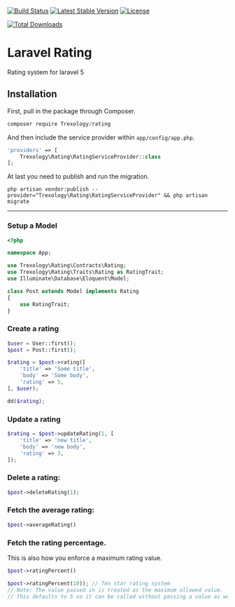 [![Build Status](https://travis-ci.org/Trexology/rating.svg?branch=master)](https://travis-ci.org/Trexology/rating)
[![Latest Stable Version](https://poser.pugx.org/Trexology/rating/v/stable.svg)](https://packagist.org/packages/Trexology/rating) [![License](https://poser.pugx.org/Trexology/rating/license.svg)](https://packagist.org/packages/Trexology/rating)

[![Total Downloads](https://poser.pugx.org/Trexology/rating/downloads.svg)](https://packagist.org/packages/Trexology/rating)

# Laravel Rating
Rating system for laravel 5

## Installation

First, pull in the package through Composer.

```js
composer require Trexology/rating
```

And then include the service provider within `app/config/app.php`.

```php
'providers' => [
    Trexology\Rating\RatingServiceProvider::class
];
```

At last you need to publish and run the migration.
```
php artisan vendor:publish --provider="Trexology\Rating\RatingServiceProvider" && php artisan migrate
```

-----

### Setup a Model
```php
<?php

namespace App;

use Trexology\Rating\Contracts\Rating;
use Trexology\Rating\Traits\Rating as RatingTrait;
use Illuminate\Database\Eloquent\Model;

class Post extends Model implements Rating
{
    use RatingTrait;
}
```

### Create a rating
```php
$user = User::first();
$post = Post::first();

$rating = $post->rating([
    'title' => 'Some title',
    'body' => 'Some body',
    'rating' => 5,
], $user);

dd($rating);
```

### Update a rating
```php
$rating = $post->updateRating(1, [
    'title' => 'new title',
    'body' => 'new body',
    'rating' => 3,
]);
```

### Delete a rating:
```php
$post->deleteRating(1);
```

### Fetch the average rating:
````php
$post->averageRating()
````

### Fetch the rating percentage. 
This is also how you enforce a maximum rating value.
````php
$post->ratingPercent()

$post->ratingPercent(10)); // Ten star rating system
// Note: The value passed in is treated as the maximum allowed value.
// This defaults to 5 so it can be called without passing a value as well.
````